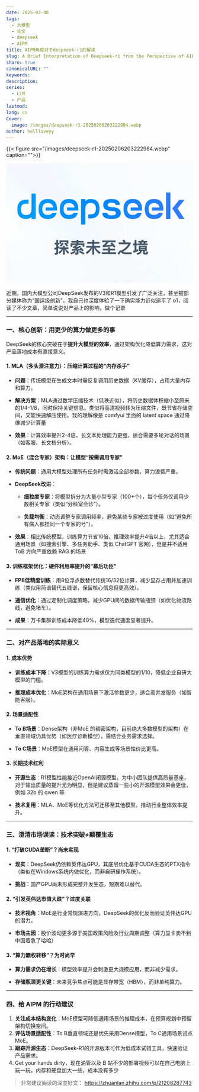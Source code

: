 ```yaml
---
date: 2025-02-06
tags:
  - 大模型
  - 论文
  - deepseek
  - AIPM
title: AIPM角度对于deepseek-r1的解读
slug: A Brief Interpretation of Deepseek-r1 from the Perspective of AIPM
share: true
canonicalURL: ""
keywords: 
description: 
series:
  - LLM
  - 产品
lastmod: 
lang: cn
Cover:
  image: /images/deepseek-r1-20250206203222984.webp
author: hellloveyy
---
```

{{< figure src="/images/deepseek-r1-20250206203222984.webp" caption="">}}

![deepseek-r1-20250206203222984.webp](deepseek-r1-20250206203222984.webp)

近期，国内大模型公司DeepSeek发布的V3和R1模型引发了广泛关注，甚至被部分媒体称为“国运级创新”。我自己也深度体验了一下确实能力近似追平了 o1，阅读了不少文章，简单说说对产品上的影响，做个记录

---

### 一、核心创新：用更少的算力做更多的事

DeepSeek的核心突破在于**提升大模型的效率**，通过架构优化降低算力需求，这对产品落地成本有直接意义。

#### 1. **MLA（多头潜注意力）：压缩计算过程的“内存杀手”**

- **问题**：传统模型在生成文本时需反复调用历史数据（KV缓存），占用大量内存和算力。
    
- **解决方案**：MLA通过数学压缩技术（低秩近似），将历史数据体积缩小至原来的1/4-1/8，同时保持关键信息。类似将高清视频转为压缩文件，既节省存储空间，又能快速解压使用。我的理解像是 comfyui 里面的 latent space 通过降维减少计算量
    
- **效果**：计算效率提升2-4倍，长文本处理能力更强，适合需要多轮对话的场景（如客服、长文档分析）。


#### 2. **MoE（混合专家）架构：让模型“按需调用专家”**

- **传统问题**：通用大模型处理所有任务时需激活全部参数，算力浪费严重。
    
- **DeepSeek改进**：
    
    - **细粒度专家**：将模型拆分为大量小型专家（100+个），每个任务仅调用少数相关专家（类似“分科室会诊”）。
        
    - **负载均衡**：动态调整专家调用频率，避免某些专家被过度使用（如“避免所有病人都挂同一个专家的号”）。
        
- **效果**：相比传统模型，训练算力节省10倍，推理效率提升4倍以上，尤其适合通用场景（如搜索引擎、多任务助手、类似 ChatGPT 官网），但是并不适用 ToB 方向严重依赖 RAG 的场景


#### 3. **训练框架优化：硬件利用率提升的“幕后功臣”**

- **FP8低精度训练**：用8位浮点数替代传统16/32位计算，减少显存占用并加速训练（类似用简谱替代五线谱，保留核心信息但更高效）。
    
- **通信优化**：通过定制化调度策略，减少GPU间的数据传输瓶颈（如优化物流路线，避免堵车）。
    
- **成果**：万卡集群训练成本降低40%，模型迭代速度显著提升。


---

### 二、对产品落地的实际意义

#### 1. **成本优势**

- **训练成本下降**：V3模型的训练算力需求仅为同类模型的1/10，降低企业自研大模型的门槛。
    
- **推理成本优化**：MoE架构在通用场景下激活参数更少，适合高并发服务（如智能客服）。

#### 2. **场景适配性**

- **To B场景**：Dense架构（非MoE 的稠密架构，目前绝大多数模型的架构）在垂直领域仍具优势（如医疗诊断模型），需结合业务需求选择。
    
- **To C场景**：MoE模型在通用问答、内容生成等场景性价比更高。

#### 3. **长期技术红利**

- **开源生态**：R1模型性能接近OpenAI闭源模型，为中小团队提供高质量基座，对于输出质量的提升尤为明显，但是建议蒸馏一些小的开源模型效果会更佳，例如 32b 的 qwen 等
    
- **技术复用**：MLA、MoE等优化方法可迁移至其他模型，推动行业整体效率提升。

---

### 三、澄清市场误读：技术突破≠颠覆生态

#### 1. **“打破CUDA垄断”？尚未实现**

- **现实**：DeepSeek仍依赖英伟达GPU，其底层优化基于CUDA生态的PTX指令（类似在Windows系统内做优化，而非自研操作系统）。
    
- **挑战**：国产GPU尚未形成完整开发生态，短期难以替代。

#### 2. **“引发英伟达市值大跌”？过度关联**

- **技术视角**：MoE是行业常规演进方向，DeepSeek的优化反而验证英伟达GPU的潜力。
    
- **市场主因**：股价波动更多源于美国政策风险及行业周期调整（算力显卡卖不到中国着急了哈哈）

#### 3. **“算力霸权转移”？为时尚早**

- **算力需求仍在增长**：模型效率提升会刺激更大规模应用，而非减少需求。
    
- **存储瓶颈更关键**：未来竞争焦点可能是显存带宽（HBM），而非单纯算力。


---

### 四、给 AIPM 的行动建议

1. **关注成本结构变化**：MoE模型可降低通用场景的推理成本，在预算规划中预留架构切换空间。
2. **评估场景适配性**：To B垂直领域还是优先采用Dense模型，To C通用场景试点MoE。
3. **跟踪开源生态**：DeepSeek-R1的开源版本可作为低成本试错工具，快速验证产品需求。
4. Get your hands dirty，现在油管以及 B 站不少的部署视频可以在自己电脑上玩一玩，内存和硬盘加大一些，成本没有多少

>  非常建议阅读的深度好文： https://zhuanlan.zhihu.com/p/21208287743